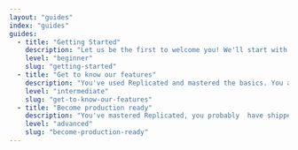 ```yaml
---
layout: "guides"
index: "guides"
guides: 
  - title: "Getting Started"
    description: "Let us be the first to welcome you! We'll start with core concepts and terminology and then get you set up to create and license your first application."
    level: "beginner"
    slug: "getting-started"
  - title: "Get to know our features"
    description: "You've used Replicated and mastered the basics. You are familiar with all of the core concepts and terminology and have probably shipped at least one application."
    level: "intermediate"
    slug: "get-to-know-our-features"
  - title: "Become production ready"
    description: "You've mastered Replicated, you probably  have shipped multiple applications and are familiar with some of our more advanced features."
    level: "advanced"
    slug: "become-production-ready"
---
```

